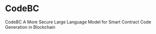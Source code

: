# CodeBC
CodeBC A More Secure Large Language Model for Smart Contract Code Generation in Blockchain
